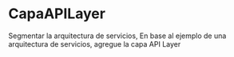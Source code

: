 # CapaAPILayer
Segmentar la arquitectura de servicios, En base al ejemplo de una arquitectura de servicios, agregue la capa API Layer
